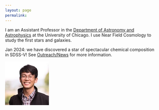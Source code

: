 ```yaml
---
layout: page
permalink: 
---
```


I am an Assistant Professor in the [Department of Astronomy and Astrophysics](https://astrophysics.uchicago.edu/) at the University of Chicago. I use Near Field Cosmology to study the first stars and galaxies.

Jan 2024: we have discovered a star of spectacular chemical composition in SDSS-V! See [Outreach/News](https://www.alexji.com/outreach/) for more information.

<!--### Research Opportunities-->
<!--* Graduate students applying to [University of Chicago Astronomy & Astrophysics](https://astrophysics.uchicago.edu/academics/graduate-programs/) interested in near-field cosmology or stellar spectroscopy should contact me. Advice on how to apply is [at this link](https://astrophysics.uchicago.edu/academics/graduate-programs/how-to-apply/). The GRE is not accepted this application cycle (2021). Fee waivers are [available](https://www.btaa.org/resources-for/students/freeapp/introduction).-->

![Alex Ji](/img/alexji2.jpg)
